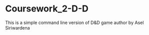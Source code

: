 # Coursework_2-D-D
This is a simple command line version of D&amp;D game
author by Asel Siriwardena
